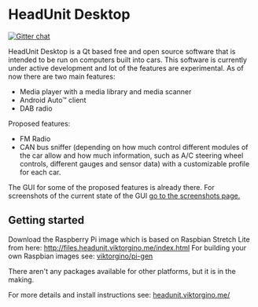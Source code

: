 # HeadUnit Desktop

[![Gitter chat](https://badges.gitter.im/viktorgino/headunit-desktop.png)](https://gitter.im/headunit-desktop)


HeadUnit Desktop is a Qt based free and open source software that is intended to be run on computers built into cars. This software is currently under active development and lot of the features are experimental. As of now there are two main features: 

 - Media player with a media library and media scanner
 - Android Auto™ client
 - DAB radio

Proposed features:

 - FM Radio
 - CAN bus sniffer (depending on how much control different modules of the car allow and how much information, such as A/C steering wheel controls, different gauges and sensor data) with a customizable profile for each car.

The GUI for some of the proposed features is already there. For screenshots of the current state of the GUI [go to the screenshots page.](http://headunit.viktorgino.me/SCREENSHOTS)

Getting started
-------------------
Download the Raspberry Pi image which is based on Raspbian Stretch Lite from here: http://files.headunit.viktorgino.me/index.html
For building your own Raspbian images see: [viktorgino/pi-gen](https://github.com/viktorgino/pi-gen)

There aren't any packages available for other platforms, but it is in the making.

For more details and install instructions see: [headunit.viktorgino.me/](http://headunit.viktorgino.me/)

